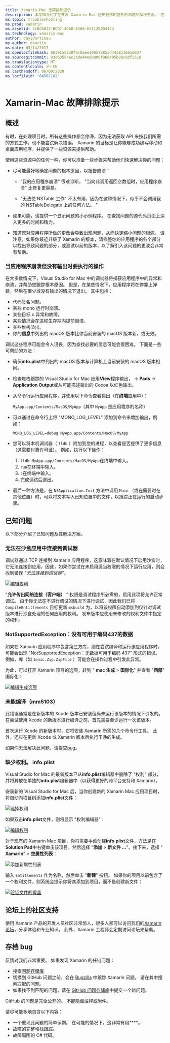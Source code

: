 ```yaml
---
title: Xamarin-Mac 故障排除提示
description: 本文档介绍了在开发 Xamarin Mac 应用程序时遇到的问题的解决方法。 它还讨论了获取支持的方法。
ms.topic: troubleshooting
ms.prod: xamarin
ms.assetid: 5CBC6822-BCD7-4DAD-8468-6511250D41C4
ms.technology: xamarin-mac
author: davidortinau
ms.author: daortin
ms.date: 03/14/2017
ms.openlocfilehash: 683915d238f6c8aee10957285ad4438316e1e037
ms.sourcegitcommit: 93e6358aac2ade44e8b800f066405b8bc8df2510
ms.translationtype: MT
ms.contentlocale: zh-CN
ms.lasthandoff: 06/09/2020
ms.locfileid: "84567102"
---
```

# <a name="xamarinmac-troubleshooting-tips"></a>Xamarin-Mac 故障排除提示

## <a name="overview"></a>概述

有时，在处理项目时，所有这些操作都会停滞，因为无法获取 API 来按我们所需的方式工作，也不能尝试解决错误。 Xamarin 的目标是让你能够成功编写移动和桌面应用程序，并提供了一些资源来提供帮助。

使用这些资源中的任何一种，你可以准备一些步骤来帮助他们快速解决你的问题：

- 尽可能最好地确定问题的根本原因，以报告崩溃：

  - "我的应用程序崩溃" 很难诊断。 "当向此调用返回空数组时，应用程序崩溃" 比修复更容易。

  - "无法使 NSTable 工作" 不太有用，因为在这种情况下，似乎不会调用我的 NSTableDelegate 上的任何方法。 "

- 如果可能，请提供一个显示问题的小示例程序。 在查找问题的源代码页面上深入更多的时间和精力。

- 知道您对应用程序所做的更改会导致出现问题，从而快速缩小问题的根源。 请注意，如果你最近升级了 Xamarin 的版本，请修整你的应用程序的各个部分以找出导致问题的部分，或测试以前的版本，以了解引入该问题的更改会非常有帮助。

### <a name="what-to-do-when-your-app-crashes-with-no-output"></a>当应用程序崩溃但没有输出时要执行的操作

在大多数情况下，Visual Studio for Mac 中的调试器将捕获应用程序中的异常和崩溃，并帮助您跟踪根本原因。 但是，在某些情况下，应用程序将在停靠上弹跳，然后在很少或没有输出的情况下退出。 其中包括：

- 代码签名问题。
- 某些 mono 运行时崩溃。
- 某些目标 c 异常和故障。
- 某些情况会在进程生存期内提前崩溃。
- 某些堆栈溢出。
- 你的**信息**中列出的 macOS 版本比你当前安装的 macOS 版本新，或无效。

调试这些程序可能会令人沮丧，因为查找必要的信息可能会很困难。 下面是一些可帮助的方法：

- 确保**info.plist**中列出的 macOS 版本与计算机上当前安装的 macOS 版本相同。
- 检查堆栈跟踪的 Visual Studio for Mac 应用**View**程序输出，  ->  **Pads**  ->  **Application Output**或从可能描述输出的 Cocoa 以红色输出。
- 从命令行运行应用程序，并使用以下命令查看输出（在**终端**应用中）：

  `MyApp.app/Contents/MacOS/MyApp`（其中 `MyApp` 是应用程序的名称）
- 可以通过在命令行上将 "MONO_LOG_LEVEL" 添加到命令来增加输出，例如：

  `MONO_LOG_LEVEL=debug MyApp.app/Contents/MacOS/MyApp`
- 您可以将本机调试器（ `lldb` ）附加到您的进程，以查看是否提供了更多信息（这需要付费许可证）。 例如，执行以下操作：

  1. `lldb MyApp.app/Contents/MacOS/MyApp`在终端中输入。
  2. `run`在终端中输入。
  3. `c`在终端中输入。
  4. 完成调试后退出。
- 最后一种方法是，在 `NSApplication.Init` 方法中调用 `Main` （或在需要时在其他位置）时，可以将文本写入已知位置中的文件，以跟踪正在运行的启动步骤。

## <a name="known-issues"></a>已知问题

以下部分介绍了已知问题及其解决方案。

### <a name="unable-to-connect-to-the-debugger-in-sandboxed-apps"></a>无法在沙盒应用中连接到调试器

调试器通过 TCP 连接到 Xamarin 应用程序，这意味着在默认情况下启用沙盒时，它无法连接到应用，因此，如果你尝试在未启用适当权限的情况下运行应用，则会收到错误 *"无法连接到调试器"*。

[![编辑权利](troubleshooting-images/debug01.png "编辑权利")](troubleshooting-images/debug01-large.png#lightbox)

"**允许传出网络连接（客户端）** " 权限是调试程序所必需的，启用此项将允许正常调试。 由于你无法在不进行调试的情况下进行调试，因此我们已将 `CompileEntitlements` 目标更新 `msbuild` 为，以将该权限自动添加到仅针对调试版本进行沙盒处理的任何应用的权利。 发布版本应使用未修改的权利文件中指定的权利。

### <a name="systemnotsupportedexception-no-data-is-available-for-encoding-437"></a>NotSupportedException：没有可用于编码437的数据

如果在 Xamarin 应用程序中包含第三方库，则在尝试编译和运行该应用程序时，可能会出现 "NotSupportedException：无数据可用于编码 437" 形式的错误。 例如，库（如 `Ionic.Zip.ZipFile` ）可能会在操作过程中引发此异常。

为此，可以打开 Xamarin 项目的选项，转到 " **mac 生成**  >  **国际化**" 并查看 "**西部**" 国际化：

[![编辑生成选项](troubleshooting-images/issue01.png "编辑生成选项")](troubleshooting-images/issue01-large.png#lightbox)

### <a name="failed-to-compile-mm5103"></a>未能编译（mm5103）

此错误通常是在新版本的 Xcode 版本已安装但尚未运行该版本的情况下引发的。 在尝试使用 Xcode 的新版本进行编译之前，首先需要至少运行一次该版本。

首次运行 Xcode 的新版本时，它将安装 Xamarin 所需的几个命令行工具。 此外，还应在更新 Xcode 或 Xamarin 版本后执行干净的生成。

如果你无法解决此问题，请提交[bug](#filing-a-bug)。

### <a name="missing-entitlementsplist"></a>缺少权利。 info.plist

Visual Studio for Mac 的最新版本已从**info.plist**编辑器中删除了 "权利" 部分，并将其放在单独的**info.plist**编辑器中（以获得更好的跨平台支持和 Xamarin）。

安装新的 Visual Studio for Mac 后，当你创建新的 Xamarin Mac 应用项目时，将自动向项目树添加**info.plist**文件：

![选择权利](troubleshooting-images/entitlements01.png "选择权利")

如果双击**info.plist**文件，则将显示 "权利编辑器"：

[![编辑权利](troubleshooting-images/entitlements02.png "编辑权利")](troubleshooting-images/entitlements02-large.png#lightbox)

对于现有的 Xamarin Mac 项目，你将需要手动创建**info.plist**文件，方法是在**Solution Pad**中右键单击该项目，然后选择 "**添加**  >  **新文件 ...**"。接下来，选择 " **Xamarin**"  >  **空属性列表**：

![添加新属性列表](troubleshooting-images/entitlements03.png "添加新属性列表")

输入 `Entitlements` 作为名称，然后单击 "**新建**" 按钮。 如果你的项目以前包含了一个权利文件，则系统会提示你将其添加到项目，而不是创建新文件：

[![验证文件的覆盖](troubleshooting-images/entitlements04.png "验证文件的覆盖")](troubleshooting-images/entitlements04-large.png#lightbox)

## <a name="community-support-on-the-forums"></a>论坛上的社区支持

使用 Xamarin 产品的开发人员社区非常惊人，很多人都可以访问我们的[Xamarin 论坛](https://forums.xamarin.com/categories/xamarin-mac)，分享体验和专业知识。 此外，Xamarin 工程师会定期访问论坛来帮助。

<a name="filing-a-bug"></a>

## <a name="filing-a-bug"></a>存档 bug

反馈对我们非常重要。 如果发现 Xamarin 的任何问题：

- 搜索[问题存储库](https://github.com/xamarin/xamarin-macios/issues)
- 切换到 GitHub 问题之前，会在 [Bugzilla](https://bugzilla.xamarin.com/describecomponents.cgi) 中跟踪 Xamarin 问题。 请在其中搜索匹配的问题。
- 如果找不到匹配的问题，请在 [GitHub 问题存储库](https://github.com/xamarin/xamarin-macios/issues/new)中提交一个新问题。

GitHub 的问题是完全公开的。 不能隐藏注释或附件。

请尽可能多地包含以下内容：

- 一个重现此问题的简单示例。 在可能的情况下，这非常有用****。
- 故障的完整堆栈跟踪。
- 故障周围的 C# 代码。
